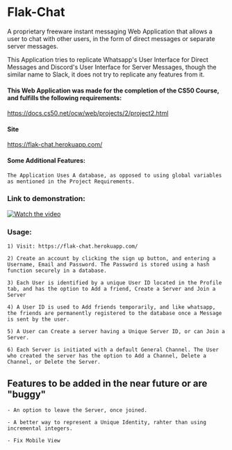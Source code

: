 # Flak-Chat

A proprietary freeware instant messaging Web Application that allows a user to chat with other users, in the form of direct messages or separate server messages.

This Application tries to replicate Whatsapp's User Interface for Direct Messages and Discord's User Interface for Server Messages, though the similar name to Slack, it does not try to replicate any features from it.

#### This Web Application was made for the completion of the CS50 Course, and fulfills the following requirements: 

https://docs.cs50.net/ocw/web/projects/2/project2.html

#### Site
https://flak-chat.herokuapp.com/

#### Some Additional Features:

    The Application Uses A database, as opposed to using global variables as mentioned in the Project Requirements.



### Link to demonstration: 

[![Watch the video](https://cdn.discordapp.com/attachments/703184836097081406/731153153650720798/tn.png)](https://youtu.be/mf0qoZe-Pl4)

### Usage: 

    1) Visit: https://flak-chat.herokuapp.com/
    
    2) Create an account by clicking the sign up button, and entering a Username, Email and Password. The Password is stored using a hash function securely in a database.
    
    3) Each User is identified by a unique User ID located in the Profile tab, and has the option to Add a friend, Create a Server and Join a Server
    
    4) A User ID is used to Add friends temporarily, and like whatsapp, the friends are permanently registered to the database once a Message is sent by the user.
    
    5) A User can Create a server having a Unique Server ID, or can Join a Server. 
    
    6) Each Server is initiated with a default General Channel. The User who created the server has the option to Add a Channel, Delete a Channel, or Delete the Server.
    

## Features to be added in the near future or are "buggy"

    - An option to leave the Server, once joined.
    
    - A better way to represent a Unique Identity, rahter than using incremental integers.
    
    - Fix Mobile View
    
    
